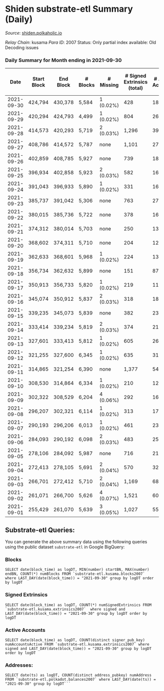 # Shiden substrate-etl Summary (Daily)

_Source_: [shiden.polkaholic.io](https://shiden.polkaholic.io)

*Relay Chain*: kusama
*Para ID*: 2007
Status: Only partial index available: Old Decoding issues


### Daily Summary for Month ending in 2021-09-30


| Date | Start Block | End Block | # Blocks | # Missing | # Signed Extrinsics (total) | # Active Accounts | # Addresses with Balances | # Events | # Transfers | # XCM Transfers In | # XCM Transfers Out |
| ---- | ----------- | --------- | -------- | --------- | --------------------------- | ----------------- | ------------------------- | -------- | ----------- | ------------------ | ------------------- |
| 2021-09-30 | 424,794 | 430,378 | 5,584 | 1 (0.02%) | 428 | 181 | 21,211 | 54,542 | 8,879 ($851,295) |   |   |
| 2021-09-29 | 420,294 | 424,793 | 4,499 | 1 (0.02%) | 804 | 264 |  | 83,559 | 11,061 ($2,063,825) |   |   |
| 2021-09-28 | 414,573 | 420,293 | 5,719 | 2 (0.03%) | 1,296 | 395 |  | 87,657 | 14,546 ($5,474,007) |   |   |
| 2021-09-27 | 408,786 | 414,572 | 5,787 | none  | 1,101 | 273 |  | 76,347 | 14,411 ($7,426,018) |   |   |
| 2021-09-26 | 402,859 | 408,785 | 5,927 | none  | 739 | 189 |  | 47,132 | 10,251 ($8,130,360) |   |   |
| 2021-09-25 | 396,934 | 402,858 | 5,923 | 2 (0.03%) | 582 | 163 |  | 19,865 | 6,506 ($1,154,215) |   |   |
| 2021-09-24 | 391,043 | 396,933 | 5,890 | 1 (0.02%) | 331 | 163 |  | 18,655 | 6,194 ($855,703) |   |   |
| 2021-09-23 | 385,737 | 391,042 | 5,306 | none  | 763 | 270 |  | 18,964 | 6,123 ($2,474,090) |   |   |
| 2021-09-22 | 380,015 | 385,736 | 5,722 | none  | 378 | 166 |  | 18,252 | 6,022 ($2,146,847) |   |   |
| 2021-09-21 | 374,312 | 380,014 | 5,703 | none  | 250 | 131 |  | 17,748 | 5,884 ($567,494) |   |   |
| 2021-09-20 | 368,602 | 374,311 | 5,710 | none  | 204 | 127 |  | 17,617 | 5,859 ($2,008,370) |   |   |
| 2021-09-19 | 362,633 | 368,601 | 5,968 | 1 (0.02%) | 224 | 132 |  | 18,466 | 6,115 ($631,217) |   |   |
| 2021-09-18 | 356,734 | 362,632 | 5,899 | none  | 151 | 87 |  | 18,065 | 5,998 ($508,187) |   |   |
| 2021-09-17 | 350,913 | 356,733 | 5,820 | 1 (0.02%) | 219 | 117 |  | 17,984 | 5,965 ($5,675,611) |   |   |
| 2021-09-16 | 345,074 | 350,912 | 5,837 | 2 (0.03%) | 318 | 186 |  | 18,270 | 6,085 ($2,432,101) |   |   |
| 2021-09-15 | 339,235 | 345,073 | 5,839 | none  | 382 | 234 |  | 18,477 | 6,124 ($2,204,040) |   |   |
| 2021-09-14 | 333,414 | 339,234 | 5,819 | 2 (0.03%) | 374 | 211 |  | 18,337 | 6,110 ($3,309,457) |   |   |
| 2021-09-13 | 327,601 | 333,413 | 5,812 | 1 (0.02%) | 605 | 266 |  | 18,805 | 6,310 ($7,968,553) |   |   |
| 2021-09-12 | 321,255 | 327,600 | 6,345 | 1 (0.02%) | 635 | 311 |  | 20,453 | 6,857 ($4,766,737) |   |   |
| 2021-09-11 | 314,865 | 321,254 | 6,390 | none  | 1,377 | 543 |  | 22,282 | 7,576 ($19,103,237) |   |   |
| 2021-09-10 | 308,530 | 314,864 | 6,334 | 1 (0.02%) | 210 | 124 |  | 19,498 | 6,485 ($1,066,397) |   |   |
| 2021-09-09 | 302,322 | 308,529 | 6,204 | 4 (0.06%) | 292 | 166 |  | 19,311 | 6,424 ($1,176,927) |   |   |
| 2021-09-08 | 296,207 | 302,321 | 6,114 | 1 (0.02%) | 313 | 171 |  | 19,073 | 6,359 ($2,964,574) |   |   |
| 2021-09-07 | 290,193 | 296,206 | 6,013 | 1 (0.02%) | 461 | 231 |  | 19,100 | 6,387 ($4,100,135) |   |   |
| 2021-09-06 | 284,093 | 290,192 | 6,098 | 2 (0.03%) | 483 | 251 |  | 19,466 | 6,487 ($193,113,468) |   |   |
| 2021-09-05 | 278,106 | 284,092 | 5,987 | none  | 716 | 219 |  | 19,534 | 6,622 ($3,599,555) |   |   |
| 2021-09-04 | 272,413 | 278,105 | 5,691 | 2 (0.04%) | 570 | 323 |  | 18,449 | 6,162 ($2,302,276) |   |   |
| 2021-09-03 | 266,701 | 272,412 | 5,710 | 2 (0.04%) | 1,169 | 684 |  | 20,013 | 6,694 ($7,857,243) |   |   |
| 2021-09-02 | 261,071 | 266,700 | 5,626 | 4 (0.07%) | 1,521 | 605 |  | 20,853 | 6,991 ($24,529,340) |   |   |
| 2021-09-01 | 255,429 | 261,070 | 5,639 | 3 (0.05%) | 1,027 | 556 |  | 19,726 | 6,559 ($4,222,735) |   |   |

## Substrate-etl Queries:
You can generate the above summary data using the following queries using the public dataset `substrate-etl` in Google BigQuery:


### Blocks
```
SELECT date(block_time) as logDT, MIN(number) startBN, MAX(number) endBN, COUNT(*) numBlocks FROM `substrate-etl.kusama.blocks2007`  where LAST_DAY(date(block_time)) = "2021-09-30" group by logDT order by logDT
```


### Signed Extrinsics
```
SELECT date(block_time) as logDT, COUNT(*) numSignedExtrinsics FROM `substrate-etl.kusama.extrinsics2007`  where signed and LAST_DAY(date(block_time)) = "2021-09-30" group by logDT order by logDT
```


### Active Accounts
```
SELECT date(block_time) as logDT, COUNT(distinct signer_pub_key) numAccountsActive FROM `substrate-etl.kusama.extrinsics2007` where signed and LAST_DAY(date(block_time)) = "2021-09-30" group by logDT order by logDT
```


### Addresses:
```
SELECT date(ts) as logDT, COUNT(distinct address_pubkey) numAddress FROM `substrate-etl.polkadot.balances2007` where LAST_DAY(date(ts)) = "2021-09-30" group by logDT```

